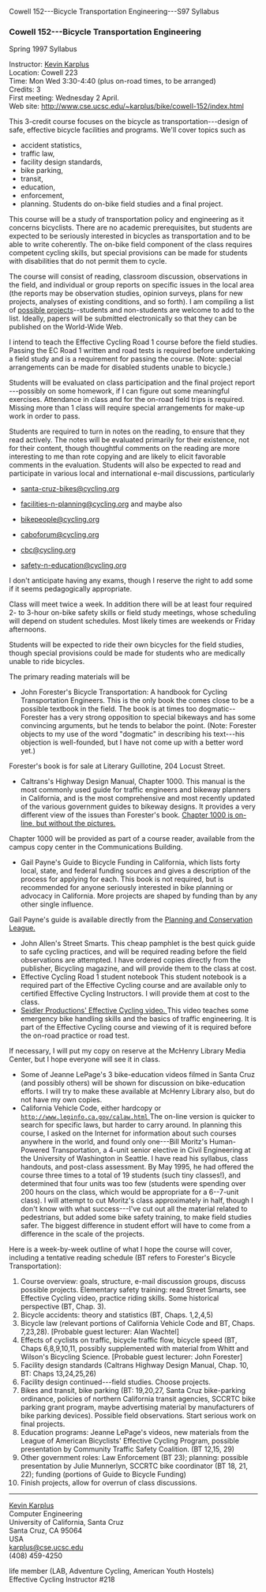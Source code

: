 Cowell 152---Bicycle Transportation Engineering---S97 Syllabus

###  Cowell 152---Bicycle Transportation Engineering  
Spring 1997 Syllabus

Instructor: [ Kevin Karplus ](http://www.cse.ucsc.edu/~karplus)  
Location: Cowell 223  
Time: Mon Wed 3:30-4:40 (plus on-road times, to be arranged)  
Credits: 3  
First meeting: Wednesday 2 April.  
Web site: [ http://www.cse.ucsc.edu/~karplus/bike/cowell-152/index.html
](http://www.cse.ucsc.edu/~karplus/bike/cowell-152/index.html)

This 3-credit course focuses on the bicycle as transportation---design of
safe, effective bicycle facilities and programs. We'll cover topics such as

  * accident statistics, 
  * traffic law, 
  * facility design standards, 
  * bike parking, 
  * transit, 
  * education, 
  * enforcement, 
  * planning. 
Students do on-bike field studies and a final project.

This course will be a study of transportation policy and engineering as it
concerns bicyclists. There are no academic prerequisites, but students are
expected to be seriously interested in bicycles as transportation and to be
able to write coherently. The on-bike field component of the class requires
competent cycling skills, but special provisions can be made for students with
disabilities that do not permit them to cycle.

The course will consist of reading, classroom discussion, observations in the
field, and individual or group reports on specific issues in the local area
(the reports may be observation studies, opinion surveys, plans for new
projects, analyses of existing conditions, and so forth). I am compiling a
list of [ possible projects](project-list.html)\--students and non-students
are welcome to add to the list. Ideally, papers will be submitted
electronically so that they can be published on the World-Wide Web.

I intend to teach the Effective Cycling Road 1 course before the field
studies. Passing the EC Road 1 written and road tests is required before
undertaking a field study and is a requirement for passing the course. (Note:
special arrangements can be made for disabled students unable to bicycle.)

Students will be evaluated on class participation and the final project report
---possibly on some homework, if I can figure out some meaningful exercises.
Attendance in class and for the on-road field trips is required. Missing more
than 1 class will require special arrangements for make-up work in order to
pass.

Students are required to turn in notes on the reading, to ensure that they
read actively. The notes will be evaluated primarily for their existence, not
for their content, though thoughtful comments on the reading are more
interesting to me than rote copying and are likely to elicit favorable
comments in the evaluation. Students will also be expected to read and
participate in various local and international e-mail discussions,
particularly

  * santa-cruz-bikes@cycling.org 
  * facilities-n-planning@cycling.org 
and maybe also

  * bikepeople@cycling.org 
  * caboforum@cycling.org 
  * cbc@cycling.org 
  * safety-n-education@cycling.org 

I don't anticipate having any exams, though I reserve the right to add some if
it seems pedagogically appropriate.

Class will meet twice a week. In addition there will be at least four required
2- to 3-hour on-bike safety skills or field study meetings, whose scheduling
will depend on student schedules. Most likely times are weekends or Friday
afternoons.

Students will be expected to ride their own bicycles for the field studies,
though special provisions could be made for students who are medically unable
to ride bicycles.

The primary reading materials will be

  * John Forester's  Bicycle Transportation: A handbook for Cycling Transportation Engineers. This is the only book the comes close to be a possible textbook in the field. The book is at times too dogmatic--Forester has a very strong opposition to special bikeways and has some convincing arguments, but he tends to belabor the point. (Note: Forester objects to my use of the word "dogmatic" in describing his text---his objection is well-founded, but I have not come up with a better word yet.) 

Forester's book is for sale at Literary Guillotine, 204 Locust Street.

  * Caltrans's  Highway Design Manual, Chapter 1000. This manual is the most commonly used guide for traffic engineers and bikeway planners in California, and is the most comprehensive and most recently updated of the various government guides to bikeway designs. It provides a very different view of the issues than Forester's book. [ Chapter 1000 is on-line, but without the pictures.](http://www.dot.ca.gov/hq/oppd/hdm/chapters/t1001.html)

Chapter 1000 will be provided as part of a course reader, available from the
campus copy center in the Communications Building.

  * Gail Payne's  Guide to Bicycle Funding in California, which lists forty local, state, and federal funding sources and gives a description of the process for applying for each. This book is not required, but is recommended for anyone seriously interested in bike planning or advocacy in California. More projects are shaped by funding than by any other single influence. 

Gail Payne's guide is available directly from the [ Planning and Conservation
League. ](http://www.pcl.org/)

  * John Allen's  Street Smarts. This cheap pamphlet is the best quick guide to safe cycling practices, and will be required reading before the field observations are attempted. I have ordered copies directly from the publisher,  Bicycling magazine, and will provide them to the class at cost. 
  * Effective Cycling Road 1 student notebook  This student notebook is a required part of the Effective Cycling course and are available only to certified Effective Cycling Instructors. I will provide them at cost to the class. 
  * [ Seidler Productions' ](http://www.streetside.com/sp/index.html) [ Effective Cycling video. ](http://www.streetside.com/sp/effectiv.html) This video teaches some emergency bike handling skills and the basics of traffic engineering. It is part of the Effective Cycling course and viewing of it is required before the on-road practice or road test. 

If necessary, I will put my copy on reserve at the McHenry Library Media
Center, but I hope everyone will see it in class.

  * Some of Jeanne LePage's 3 bike-education videos filmed in Santa Cruz (and possibly others) will be shown for discussion on bike-education efforts. I will try to make these available at McHenry Library also, but do not have my own copies. 
  * California Vehicle Code, either hardcopy or [ ` http://www.leginfo.ca.gov/calaw.html ` ](http://www.leginfo.ca.gov/calaw.html) The on-line version is quicker to search for specific laws, but harder to carry around. 
In planning this course, I asked on the Internet for information about such
courses anywhere in the world, and found only one---Bill Moritz's  Human-
Powered Transportation, a 4-unit senior elective in Civil Engineering at the
University of Washington in Seattle. I have read his syllabus, class handouts,
and post-class assessment. By May 1995, he had offered the course three times
to a total of 19 students (such tiny classes!), and determined that four units
was too few (students were spending over 200 hours on the class, which would
be appropriate for a 6--7-unit class). I will attempt to cut Moritz's class
approximately in half, though I don't know with what success---I've cut out
all the material related to pedestrians, but added some bike safety training,
to make field studies safer. The biggest difference in student effort will
have to come from a difference in the scale of the projects.

Here is a week-by-week outline of what I hope the course will cover, including
a tentative reading schedule (BT refers to Forester's  Bicycle
Transportation):

  1. Course overview: goals, structure, e-mail discussion groups, discuss possible projects. Elementary safety training: read  Street Smarts, see  Effective Cycling video, practice riding skills. Some historical perspective (BT, Chap. 3). 
  2. Bicycle accidents: theory and statistics (BT, Chaps. 1,2,4,5) 
  3. Bicycle law (relevant portions of  California Vehicle Code and BT, Chaps. 7,23,28). [Probable guest lecturer: Alan Wachtel] 
  4. Effects of cyclists on traffic, bicycle traffic flow, bicycle speed (BT, Chaps 6,8,9,10,11, possibly supplemented with material from Whitt and Wilson's  Bicycling Science. [Probable guest lecturer: John Forester] 
  5. Facility design standards (Caltrans  Highway Design Manual, Chap. 10, BT: Chaps 13,24,25,26) 
  6. Facility design continued---field studies. Choose projects. 
  7. Bikes and transit, bike parking (BT: 19,20,27, Santa Cruz bike-parking ordinance, policies of northern California transit agencies, SCCRTC bike parking grant program, maybe advertising material by manufacturers of bike parking devices). Possible field observations. Start serious work on final projects. 
  8. Education programs: Jeanne LePage's videos, new materials from the League of American Bicyclists'  Effective Cycling Program, possible presentation by Community Traffic Safety Coalition. (BT 12,15, 29) 
  9. Other government roles: Law Enforcement (BT 23); planning: possible presentation by Julie Munnerlyn, SCCRTC bike coordinator (BT 18, 21, 22); funding (portions of  Guide to Bicycle Funding) 
  10. Finish projects, allow for overrun of class discussions. 

* * *

[ Kevin Karplus ](http://www.cse.ucsc.edu/~karplus)  
Computer Engineering  
University of California, Santa Cruz  
Santa Cruz, CA 95064  
USA  
[ karplus@cse.ucsc.edu ](mailto:karplus@cse.ucsc.edu)  
(408) 459-4250  
  
life member (LAB, Adventure Cycling, American Youth Hostels)  
Effective Cycling Instructor #218

